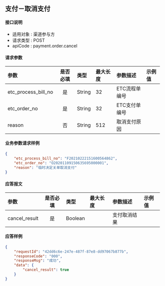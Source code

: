 ## 支付－取消支付

#### 接口说明
* 适用对象 : 渠道参与方
* 请求类型 : POST
* apiCode : payment.order.cancel

#### 请求参数
| 参数 | 是否必填 | 类型 | 最大长度 | 参数描述 | 示例值 |
|:----|:-------:|:-----|:-------|:--------|:------|
| etc_process_bill_no | 是 | String | 32 | ETC流程单编号 |  |
| etc_order_no | 是 | String | 32 | ETC支付单编号 |  |
| reason | 否 | String | 512 | 取消支付原因 |  |

#### 业务参数请求样例
```json
{
    "etc_process_bill_no": "F20210222151600564862",
    "etc_order_no": "O20201109150635695000001",
    "reason": "临时决定关单取消支付"
}
```

#### 应答报文
| 参数 | 是否必填 | 类型 | 最大长度 | 参数描述 | 示例值 |
|:----|:-------:|:----|:--------|:--------|:------|
| cancel_result | 是 | Boolean |  | 支付取消结果 |  |

#### 应答样例
```json
{
    "requestId": "42dd6c6e-247e-487f-87e8-dd97067b877b",
    "responseCode": "000",
    "responseMsg": "成功",
    "data": {
        "cancel_result": true
    }
}
```